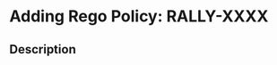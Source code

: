 # Adding Rego Policy: RALLY-XXXX <!--Update the policy ID with the ID of the policy being added-->

## Description
<!--What type of policy is being added? What check is being made / what control is being enforced?-->
